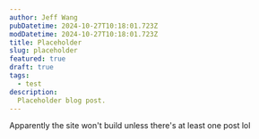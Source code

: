 ```yaml
---
author: Jeff Wang
pubDatetime: 2024-10-27T10:18:01.723Z
modDatetime: 2024-10-27T10:18:01.723Z
title: Placeholder
slug: placeholder
featured: true
draft: true
tags:
  - test
description:
  Placeholder blog post.
---
```


Apparently the site won't build unless there's at least one post lol
